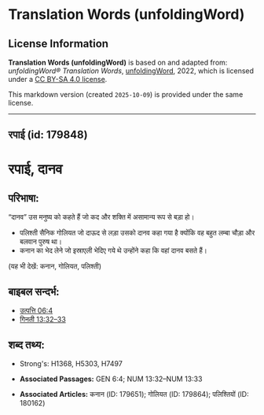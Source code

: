 # Translation Words (unfoldingWord)

## License Information

**Translation Words (unfoldingWord)** is based on and adapted from: _unfoldingWord® Translation Words_, [unfoldingWord](https://unfoldingword.org/utw), 2022, which is licensed under a [CC BY-SA 4.0 license](https://creativecommons.org/licenses/by-sa/4.0/legalcode.en).

This markdown version (created `2025-10-09`) is provided under the same license.



--------------------------------

## रपाई (id: 179848)

रपाई, दानव
==========

परिभाषा:
--------

“दानव” उस मनुष्य को कहते हैं जो कद और शक्ति में असामान्य रूप से बड़ा हो।

* पलिश्ती सैनिक गोलियत जो दाऊद से लड़ा उसको दानव कहा गया है क्योंकि वह बहुत लम्बा चौड़ा और बलवान पुरुष था।
* कनान का भेद लेने जो इस्राएली भेदिए गये थे उन्होंने कहा कि वहां दानव बसते हैं।

(यह भी देखें: कनान, गोलियत, पलिश्ती)

बाइबल सन्दर्भ:
--------------

* [उत्पत्ति 06:4](https://ref.ly/Gen6:4)
* [गिनती 13:32–33](https://ref.ly/Num13:32-Num13:33)

शब्द तथ्य:
----------

* Strong's: H1368, H5303, H7497

* **Associated Passages:** GEN 6:4; NUM 13:32–NUM 13:33
* **Associated Articles:** कनान (ID: 179651); गोलियत (ID: 179864); पलिश्तियों (ID: 180162)

